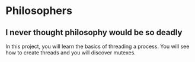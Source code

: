 # Philosophers
## I never thought philosophy would be so deadly
In this project, you will learn the basics of threading a process. You will see how to create threads and you will discover mutexes.
